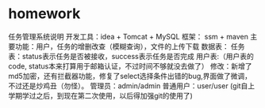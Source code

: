 # homework
任务管理系统说明
开发工具：idea + Tomcat + MySQL
框架： ssm + maven
主要功能：用户，任务的增删改查（模糊查询），文件的上传下载
数据表：
任务表：status表示任务是否被接收，success表示任务是否完成
用户表:（用户表的code, status本来打算用于邮箱认证，不过时间不够就没去做了）
修改：新增了md5加密，还有拦截器功能，修复了select选择条件出错的bug,界面做了微调，不过还是炒鸡丑（勿怪）。
管理员：admin/admin  普通用户：user/user
(git自上学期学过之后，到现在第二次使用，以后得加强git的使用了)
